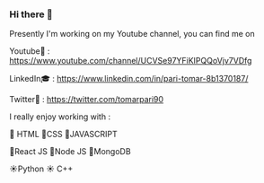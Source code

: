 ### Hi there 👋


Presently I'm working on my Youtube channel, you can find me on 

Youtube🔧 : https://www.youtube.com/channel/UCVSe97YFiKIPQQoVjv7VDfg

LinkedIn🎓  : https://www.linkedin.com/in/pari-tomar-8b1370187/

Twitter👜 : https://twitter.com/tomarpari90


I really enjoy working with : 

🚀 HTML   🚀CSS   🚀JAVASCRIPT 

🎉React JS  🎉Node JS  🎉MongoDB

☀️Python  ☀️ C++  

